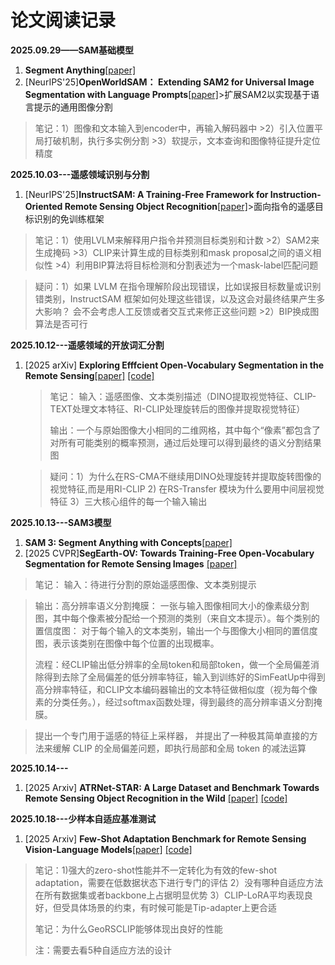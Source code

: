# 论文阅读记录

**2025.09.29——SAM基础模型**
1. **Segment Anything**[[paper]](https://arxiv.org/pdf/2304.02643)
2. [NeurIPS'25]**OpenWorldSAM： Extending SAM2 for Universal Image Segmentation with Language Prompts**[[paper]](https://arxiv.org/abs/2507.05427)>扩展SAM2以实现基于语言提示的通用图像分割
>笔记：1）图像和文本输入到encoder中，再输入解码器中
      >2）引入位置平局打破机制，执行多实例分割
      >3）软提示，文本查询和图像特征提升定位精度

**2025.10.03---遥感领域识别与分割**
1. [NeurIPS'25]**InstructSAM: A Training-Free Framework for Instruction-Oriented Remote Sensing Object Recognition**[[paper]](https://arxiv.org/abs/2505.15818)>面向指令的遥感目标识别的免训练框架
>笔记：1）使用LVLM来解释用户指令并预测目标类别和计数
      >2）SAM2来生成掩码
      >3）CLIP来计算生成的目标类别和mask proposal之间的语义相似性
      >4）利用BIP算法将目标检测和分割表述为一个mask-label匹配问题

>疑问：1）如果 LVLM 在指令理解阶段出现错误，比如误报目标数量或识别错类别，InstructSAM 框架如何处理这些错误，以及这会对最终结果产生多大影响？ 会不会考虑人工反馈或者交互式来修正这些问题
      >2）BIP换成图算法是否可行

**2025.10.12---遥感领域的开放词汇分割**
1. [2025 arXiv] **Exploring Efffcient Open-Vocabulary Segmentation in the Remote Sensing**[[paper]](https://arxiv.org/pdf/2509.12040) [[code]](https://github.com/LiBingyu01/RSKT-Seg)
   >笔记：
   >输入：遥感图像、文本类别描述（DINO提取视觉特征、CLIP-TEXT处理文本特征、RI-CLIP处理旋转后的图像并提取视觉特征）
   >
   >输出：一个与原始图像大小相同的二维网格，其中每个“像素”都包含了对所有可能类别的概率预测，通过后处理可以得到最终的语义分割结果图
   
   >疑问：1）为什么在RS-CMA不继续用DINO处理旋转并提取旋转图像的视觉特征,而是用RI-CLIP
   >2) 在RS-Transfer 模块为什么要用中间层视觉特征
   >3）三大核心组件的每一个输入输出

**2025.10.13---SAM3模型**
1. **SAM 3: Segment Anything with Concepts**[[paper]](https://openreview.net/pdf?id=r35clVtGzw)
2. [2025 CVPR]**SegEarth-OV: Towards Training-Free Open-Vocabulary Segmentation for Remote Sensing Images** [[paper]](https://arxiv.org/abs/2410.01768)
>笔记：
>输入：待进行分割的原始遥感图像、文本类别提示

>输出：高分辨率语义分割掩膜： 一张与输入图像相同大小的像素级分割图，其中每个像素被分配给一个预测的类别（来自文本提示）。每个类别的置信度图： 对于每个输入的文本类别，输出一个与图像大小相同的置信度图，表示该类别在图像中每个位置的出现概率。
>
>流程：经CLIP输出低分辨率的全局token和局部token，做一个全局偏差消除得到去除了全局偏差的低分辨率特征，输入到训练好的SimFeatUp中得到高分辨率特征，和CLIP文本编码器输出的文本特征做相似度（视为每个像素的分类任务。），经过softmax函数处理，得到最终的高分辨率语义分割掩膜。

>提出一个专门用于遥感的特征上采样器， 并提出了一种极其简单直接的方法来缓解 CLIP 的全局偏差问题，即执行局部和全局 token 的减法运算

**2025.10.14---**
1. [2025 Arxiv] **ATRNet-STAR: A Large Dataset and Benchmark Towards Remote Sensing Object Recognition in the Wild** [[paper]](https://arxiv.org/abs/2501.13354) [[code]](https://github.com/waterdisappear/ATRNet-STAR)


 **2025.10.18---少样本自适应基准测试**  
1. [2025 Arxiv] **Few-Shot Adaptation Benchmark for Remote Sensing Vision-Language Models**[[paper]](https://arxiv.org/pdf/2510.07135) [[code]](https://github.com/elkhouryk/fewshot_RSVLMs)
>笔记：1)强大的zero-shot性能并不一定转化为有效的few-shot adaptation，需要在低数据状态下进行专门的评估
2）没有哪种自适应方法在所有数据集或者backbone上占据明显优势
3）CLIP-LoRA平均表现良好，但受具体场景的约束，有时候可能是Tip-adapter上更合适
>
>笔记：为什么GeoRSCLIP能够体现出良好的性能
>
>注：需要去看5种自适应方法的设计
